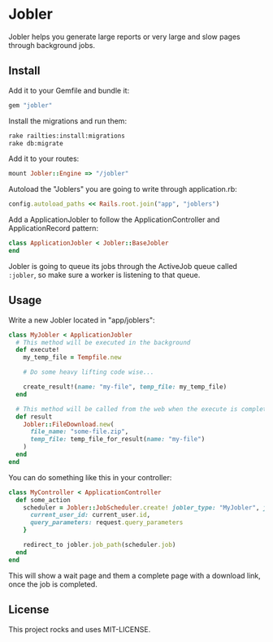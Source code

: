 # Jobler

Jobler helps you generate large reports or very large and slow pages through background jobs.

## Install

Add it to your Gemfile and bundle it:

```ruby
gem "jobler"
```

Install the migrations and run them:
```bash
rake railties:install:migrations
rake db:migrate
```

Add it to your routes:

```ruby
mount Jobler::Engine => "/jobler"
```

Autoload the "Joblers" you are going to write through application.rb:

```ruby
config.autoload_paths << Rails.root.join("app", "joblers")
```

Add a ApplicationJobler to follow the ApplicationController and ApplicationRecord pattern:
```ruby
class ApplicationJobler < Jobler::BaseJobler
end
```

Jobler is going to queue its jobs through the ActiveJob queue called `:jobler`, so make sure a worker is listening to that queue.

## Usage

Write a new Jobler located in "app/joblers":

```ruby
class MyJobler < ApplicationJobler
  # This method will be executed in the background
  def execute!
    my_temp_file = Tempfile.new

    # Do some heavy lifting code wise...

    create_result!(name: "my-file", temp_file: my_temp_file)
  end

  # This method will be called from the web when the execute is completed and successful
  def result
    Jobler::FileDownload.new(
      file_name: "some-file.zip",
      temp_file: temp_file_for_result(name: "my-file")
    )
  end
end
```

You can do something like this in your controller:
```ruby
class MyController < ApplicationController
  def some_action
    scheduler = Jobler::JobScheduler.create! jobler_type: "MyJobler", job_args: {
      current_user_id: current_user.id,
      query_parameters: request.query_parameters
    }

    redirect_to jobler.job_path(scheduler.job)
  end
end
```

This will show a wait page and them a complete page with a download link, once the job is completed.

## License

This project rocks and uses MIT-LICENSE.
